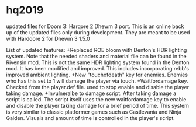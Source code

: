# hq2019
updated files for Doom 3: Harqore 2 Dhewm 3 port.  This is an online back up of the updated files only during development.  They are meant to be used with Hardqore 2 for Dhewm 3 1.5.0

List of updated features:
+Replaced ROE bloom with Denton's HDR lighting system.  Note that the needed shaders and material file can be found in the Rivensin mod.  This is not the same HDR lighting system found in the Denton mod.  It has been modified and improved.  This includes incorporating rebb's improved ambient lighting.
+New "touchofdeath" key for enemies.  Enemies who has this set to 1 will damage the player via touch.
+Waitfordamage key.  Checked from the player.def file. used to stop enable and disable the player taking damage.
+Invulneralbe to damage script.  After taking damage a script is called.  The script itself uses the new waitfordamage key to enable and disable the player taking damage for a brief period of time.
This system is very similar to classic platformer games such as Castlevania and Ninja Gaiden.  Visuals and amount of time is controlled in the player's script.
